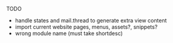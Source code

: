TODO
- handle states and mail.thread to generate extra view content
- import current website pages, menus, assets?, snippets?
- wrong module name (must take shortdesc)